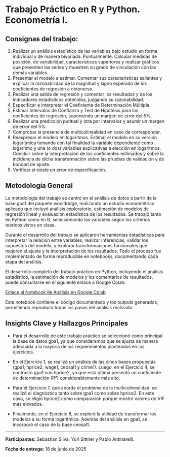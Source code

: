 # Trabajo Práctico en R y Python. Econometría I.


## Consignas del trabajo:
1. Realizar un análisis estadístico de las variables bajo estudio en forma individual y de manera bivariada. Puntualmente: Calcular medidas de posición, de variabilidad, características
superiores y realizar gráficos que presenten las series y muestren su grado de vinculación con las demás variables.
2. Presentar el modelo a estimar. Comentar sus características salientes y explicar la razonabilidad de la magnitud y signo esperado de los coeficientes de regresión a obtenerse.
3. Realizar una salida de regresión y comentar los resultados y de los indicadores estadísticos obtenidos, juzgando su razonabilidad.
4. Especificar e interpretar el Coeficiente de Determinación Múltiple.
5. Estimar Intervalos de Confianza y Test de Hipótesis para los coeficientes de regresión, suponiendo un margen de error del 5%.
6. Realizar una predicción puntual y otra por intervalos y asumir un margen de error del 5%.
7. Comprobar la presencia de multicolinealidad en caso de corresponder.
8. Reexpresar el modelo en logaritmos. Estimar el modelo en su versión logarítmica tomando con tal finalidad la variable dependiente como logaritmo y una (o dos) variables explicativas a elección en logaritmos. Concluir sobre la interpretación de los coeficientes estimados y sobre la incidencia de dicha transformación sobre las pruebas de validación y de bondad de
ajuste.
9. Verificar si existe un error de especificación.

## Metodología General

La metodología del trabajo se centró en el análisis de datos a partir de la base gpa1 del paquete wooldridge, realizando un estudio econométrico aplicado que incluyó análisis exploratorio, estimación de modelos de regresión lineal y evaluación estadística de los resultados. Se trabajó tanto en Python como en R, seleccionando las variables según los criterios teóricos vistos en clase.

Durante el desarrollo del trabajo se aplicaron herramientas estadísticas para interpretar la relación entre variables, realizar inferencias, validar los supuestos del modelo, y explorar transformaciones funcionales que mejoren el ajuste y la interpretación de los resultados. Todo el proceso fue implementado de forma reproducible en notebooks, documentando cada etapa del análisis.

El desarrollo completo del trabajo práctico en Python, incluyendo el análisis estadístico, la estimación de modelos y los comentarios de resultados, puede consultarse en el siguiente enlace a Google Colab:

[Enlace al Notebook de Análisis en Google Colab](https://drive.google.com/file/d/1Zi_sc6qak4y59HLRrdIh8o-0ch2X_8UE/view?usp=sharing)

Este notebook contiene el código documentado y los outputs generados, permitiendo reproducir todos los pasos del análisis realizado.


## Insights Clave y Hallazgos Principales

* Para el desarrollo de este trabajo práctico se seleccionó como principal la base de datos gpa1, ya que consideramos que se ajusta de manera adecuada a la mayoría de los requerimientos planteados en los ejercicios.
 
* En el Ejercicio 1, se realizó un análisis de las cinco bases propuestas (gpa1, hprice2, wage1, ceosal1 y crime1). Luego, en el Ejercicio 4, se contrastó gpa1 con hprice2, ya que esta última presentó un coeficiente de determinación (R²) considerablemente más alto.
  
* Para el Ejercicio 7, que aborda el problema de la multicolinealidad, se realizó el diagnóstico tanto sobre gpa1 como sobre hprice2. En este caso, se eligió hprice2 como comparación porque mostró valores de VIF más elevados. 

* Finalmente, en el Ejercicio 8, se exploró la utilidad de transformar los modelos a su forma logarítmica. Además del análisis en gpa1, se incorporó el caso de la base ceosal1.

---
**Participantes:** Sebastian Silva, Yuri Sittner y Pablo Antinarelli.

**Fecha de entrega:** 16 de junio de 2025
